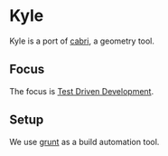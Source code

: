 Kyle
====

Kyle is a port of [cabri][], a geometry tool.

Focus
-----

The focus is [Test Driven Development][tdd].

Setup
-----

We use [grunt][] as a build automation tool.


[cabri]: http://en.wikipedia.org/wiki/Cabri_Geometry
[tdd]: http://en.wikipedia.org/wiki/Test-driven_development
[grunt]: http://gruntjs.com/